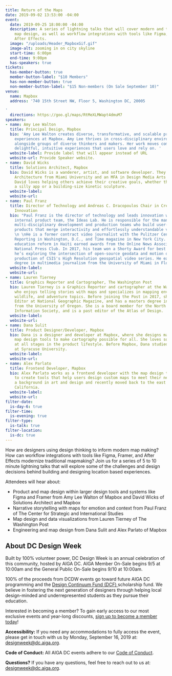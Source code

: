```yaml
---
title: Return of the Maps
date: 2019-09-02 13:53:00 -04:00
event:
  date: 2019-09-25 18:00:00 -04:00
  description: A series of lightning talks that will cover modern and traditional
    map design, as well as workflow integrations with tools like Figma, Framer, and
    After Effects.
  image: "/uploads/Header_MapboxGif.gif"
  image-alt: zooming in on city skyline
  start-time: 6:00pm
  end-time: 9:00pm
  has-speakers: true
tickets:
  has-member-button: true
  member-button-label: "$10 Members"
  has-non-member-button: true
  non-member-button-label: "$15 Non-members (On Sale September 10)"
venue:
  name: Mapbox
  address: '740 15th Street NW, Floor 5, Washington DC, 20005

'
  directions: https://goo.gl/maps/RtMeXLMWapt4dmuM7
speakers:
- name: Amy Lee Walton
  title: Principal Design, Mapbox
  bio: 'Amy Lee Walton creates diverse, transformative, and scalable products and
    experiences at Mapbox. Amy Lee thrives in cross-disciplinary environments working
    alongside groups of diverse thinkers and makers. Her work moves complexities into
    delightful, intuitive experiences that users love and rely on. '
  website-label: Provide label that will appear instead of URL
  website-url: Provide Speaker website.
- name: David Wicks
  title: Solutions Architect, Mapbox
  bio: David Wicks is a wanderer, artist, and software developer. They hold a BA in
    Architecture from Miami University and an MFA in Design Media Arts from UCLA.
    David loves helping others achieve their creative goals, whether they're making
    a silly app or a building-size kinetic sculpture.
  website-label: 
  website-url: 
- name: Paul Franz
  title: Director of Technology and Andreas C. Dracopoulos Chair in Creativity and
    Innovation
  bio: "Paul Franz is the director of technology and leads innovation with CSIS’s
    internal product team, the Ideas Lab. He is responsible for the management of
    multi-disciplinary development and production teams who build user-facing digital
    products that merge interactivity and effortlessly understandable visual design.
    \n \nHe is a former contract video journalist with the Pulitzer Center on Crisis
    Reporting in Washington, D.C., and Time magazine in New York City. His work on
    education reform in Haiti earned awards from the Online News Association and the
    National Press Club. In 2017, his team won a Shorty Award for best data visualization.\n\nCurrently,
    he’s exploring the intersection of open-source geodata and motion design and leads
    production of CSIS's High Resolution geospatial video series. He earned his master's
    degree in multimedia journalism from the University of Miami in Florida in 2010."
  website-label: 
  website-url: 
- name: Lauren Tierney
  title: Graphics Reporter and Cartographer, The Washington Post
  bio: Lauren Tierney is a Graphics Reporter and cartographer at the Washington Post
    who enjoys telling stories with maps and specializes in mapping environment, climate,
    wildlife, and adventure topics. Before joining the Post in 2017, she was a Graphics
    Editor at National Geographic Magazine, and has a masters degree in geography
    from the University of Oregon. She is a board member for the North American Cartographic
    Information Society, and is a past editor of the Atlas of Design.
  website-label: 
  website-url: 
- name: Dana Sulit
  title: Product Designer/Developer, Mapbox
  bio: Dana is a designer and developer at Mapbox, where she designs maps and builds
    map design tools to make cartography possible for all. She loves solving problems
    at all stages in the product lifestyle. Before Mapbox, Dana studied graphic design
    at Syracuse University.
  website-label: 
  website-url: 
- name: Alex Parlato
  title: Frontend Developer, Mapbox
  bio: Alex Parlato works as a frontend developer with the map design team at Mapbox
    to create tools that help users design custom maps to meet their needs. He has
    a background in art and design and recently moved back to the east coast from
    California.
  website-label: 
  website-url: 
filter-date:
  is-day-6: true
filter-time:
  is-evening: true
filter-type:
  is-talk: true
filter-location:
  is-dc: true
---
```


How are designers using design thinking to inform modern map making? How can workflow integrations with tools like Figma, Framer, and After Effects modernize traditional mapmaking? Join us for a series of 5 to 10 minute lightning talks that will explore some of the challenges and design decisions behind building and designing  location based experiences.

Attendees will hear about:
* Product and map design within larger design tools and systems like Figma and Framer from Amy Lee Walton of Mapbox and David Wicks of Solutions Architect and Mapbox
* Narrative storytelling with maps for emotion and context from Paul Franz of The Center for Strategic and International Studies
* Map design and data visualizations from Lauren Tierney of The Washington Post
* Engineering and map design from Dana Sulit and Alex Parlato of Mapbox



## About DC Design Week
Built by 100% volunteer power, DC Design Week is an annual celebration of this community, hosted by AIGA DC. AIGA Member On-Sale begins 9/5 at 10:00am and the General Public On-Sale begins 9/10 at 10:00am.

100% of the proceeds from DCDW events go toward future AIGA DC programming and the [Design Continuum Fund (DCF) ](https://www.givecontinuum.org/) scholarship fund. We believe in fostering the next generation of designers through helping local design-minded and underrepresented students as they pursue their education.

Interested in becoming a member? To gain early access to our most exclusive events and year-long discounts, [sign up to become a member today](https://my.aiga.org/)! 

**Accessibility:**
If you need any accommodations to fully access the event, please get in touch with us by Monday, September 16, 2019 at: designweek@dc.aiga.org.

**Code of Conduct:**
All AIGA DC events adhere to our [Code of Conduct](https://dc.aiga.org/events/code-of-conduct/).

**Questions?**
If you have any questions, feel free to reach out to us at: designweek@dc.aiga.org.